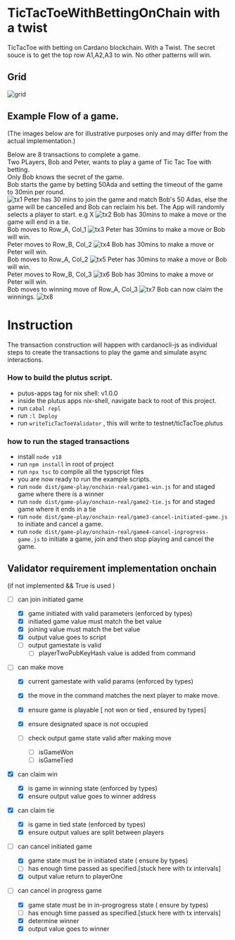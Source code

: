# TicTacToeWithBettingOnChain with a twist

TicTacToe with betting on Cardano blockchain.
With a Twist. The secret souce is to get the top row A1,A2,A3 to win.
No other patterns will win.

## Grid

![grid](./docs/images//grid.jpg)

## Example Flow of a game.

(The images below are for illustrative purposes only and may differ from the actual implementation.)

Below are 8 transactions to complete a game.  
Two PLayers, Bob and Peter, wants to play a game of Tic Tac Toe with betting.  
Only Bob knows the secret of the game.  
Bob starts the game by betting 50Ada and setting the timeout of the game to 30min per round.  
![tx1](./docs/images/tx1.jpg)
Peter has 30 mins to join the game and match Bob's 50 Adas, else the game will be cancelled and Bob can reclaim his bet.
The App will randomly selects a player to start. e.g X
![tx2](./docs/images/tx2.jpg)
Bob has 30mins to make a move or the game will end in a tie.  
Bob moves to Row_A, Col_1
![tx3](./docs/images/tx3.jpg)
Peter has 30mins to make a move or Bob will win.  
Peter moves to Row_B, Col_2
![tx4](./docs/images/tx4.jpg)
Bob has 30mins to make a move or Peter will win.  
Bob moves to Row_A, Col_2
![tx5](./docs/images/tx5.jpg)
Peter has 30mins to make a move or Bob will win.  
Peter moves to Row_B, Col_3
![tx6](./docs/images/tx6.jpg)
Bob has 30mins to make a move or Peter will win.  
Bob moves to winning move of Row_A, Col_3
![tx7](./docs/images/tx7.jpg)
Bob can now claim the winnings.
![tx8](./docs/images/tx8.jpg)

# Instruction

The transaction construction will happen with cardanocli-js as individual steps to create the transactions to play the game and simulate async interactions.

### How to build the plutus script.

- putus-apps tag for nix shell: v1.0.0
- inside the plutus apps nix-shell, navigate back to root of this project.
- run `cabal repl`
- run `:l Deploy`
- run `writeTicTacToeValidator` , this will write to testnet/ticTacToe.plutus

### how to run the staged transactions
- install `node v18`
- run `npm install` in root of project
- run `npx tsc` to compile all the typscript files
- you are now ready to run the example scripts.
- run `node dist/game-play/onchain-real/game1-win.js` for and staged game where there is a winner 
- run `node dist/game-play/onchain-real/game2-tie.js` for and staged game where it ends in a tie 
- run `node dist/game-play/onchain-real/game3-cancel-initiated-game.js` to initiate and cancel a game.
- run `node dist/game-play/onchain-real/game4-cancel-inprogress-game.js` to initiate a game, join and then stop playing and cancel the game.

## Validator requirement implementation onchain

(if not implemented && True is used )

- [ ] can join initiated game

  - [x] game initiated with valid parameters (enforced by types)
  - [x] initiated game value must match the bet value
  - [x] joining value must match the bet value
  - [x] output value goes to script
  - [ ] output gamestate is valid
    - [ ] playerTwoPubKeyHash value is added from command

- [ ] can make move

  - [x] current gamestate with valid params (enforced by types)
  - [x] the move in the command matches the next player to make move.
  - [x] ensure game is playable [ not won or tied , ensured by types]
  - [x] ensure designated space is not occupied
  - [ ] check output game state valid after making move

    - [ ] isGameWon
    - [ ] isGameTied

- [x] can claim win

  - [x] is game in winning state (enforced by types)
  - [x] ensure output value goes to winner address

- [x] can claim tie

  - [x] is game in tied state (enforced by types)
  - [x] ensure output values are split between players

- [ ] can cancel initiated game

  - [x] game state must be in initiated state ( ensure by types)
  - [ ] has enough time passed as specified.[stuck here with tx intervals]
  - [x] output value return to playerOne

- [ ] can cancel in progress game

  - [x] game state must be in in-progrogress state ( ensure by types)
  - [ ] has enough time passed as specified.[stuck here with tx intervals]
  - [x] determine winner
  - [x] output value goes to winner
